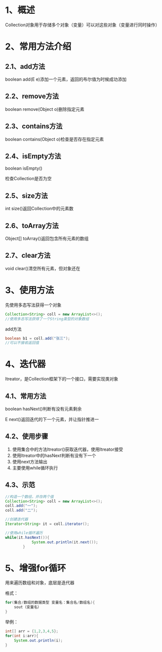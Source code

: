 # 1、概述

Collection对象用于存储多个对象（变量）可以对这些对象（变量进行同时操作）

# 2、常用方法介绍

## 2.1、add方法

boolean add(E e)添加一个元素，返回的布尔值为时候成功添加

## 2.2、remove方法

boolean remove(Object o)删除指定元素

## 2.3、contains方法

boolean contains(Object o)检查是否存在指定元素

## 2.4、isEmpty方法

boolean isEmpty()

检查Collection是否为空

## 2.5、size方法

int size()返回Collection中的元素数

## 2.6、toArray方法

Object[] toArray()返回包含所有元素的数组

## 2.7、clear方法

void clear()清空所有元素，但对象还在

# 3、使用方法

先使用多态写法获得一个对象

```java
Collection<String> coll = new ArrayList<>();
//使用多态写法获得了一个String类型的对象数组
```

add方法

```java
boolean b1 = coll.add("张三");
//可以不接收返回值
```

# 4、迭代器

Itreator，是Collection框架下的一个接口，需要实现类对象

## 4.1、常用方法

boolean hasNext()判断有没有元素剩余

E next()返回迭代的下一个元素，并让指针推进一

## 4.2、使用步骤

1. 使用集合中的方法Itreator()获取迭代器，使用Itreator接受
2. 使用Itreator中的hasNext判断有没有下一个
3. 使用next方法输出
4. 主要使用while循环执行

## 4.3、示范

```java
//构造一个数组，并存两个值
Collection<String> coll = new ArrayList<>();
coll.add("一");
coll.add("二");

//创建迭代器
Iterator<String> it = coll.iterator();

//使用while循环遍历
while(it.hasNext()){
            System.out.println(it.next());
        }
```

# 5、增强for循环

用来遍历数组和对象，底层是迭代器

格式：

```java
for(集合/数组的数据类型 变量名：集合名/数组名){
	sout（变量名）
}
```

举例：

```java
int[] arr = {1,2,3,4,5};
for(int i:arr){
	System.out.println(i);
}
```

